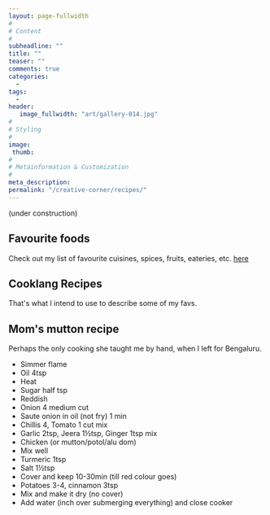 ```yaml
---
layout: page-fullwidth
#
# Content
#
subheadline: ""
title: ""
teaser: ""
comments: true
categories:
  -
tags:
  -
header:
   image_fullwidth: "art/gallery-014.jpg"
#
# Styling
#
image:
 thumb:
#
# Metainformation & Customization
#
meta_description:
permalink: "/creative-corner/recipes/"
---
```



(under construction)

## Favourite foods

Check out my list of favourite cuisines, spices, fruits, eateries, etc. [here](https://aritrasarkar.com/faves/food/)

## Cooklang Recipes

That's what I intend to use to describe some of my favs.

## Mom's mutton recipe

Perhaps the only cooking she taught me by hand, when I left for Bengaluru.
- Simmer flame
- Oil 4tsp
- Heat
- Sugar half tsp
- Reddish
- Onion 4 medium cut
- Saute onion in oil (not fry) 1 min
- Chillis 4, Tomato 1 cut mix
- Garlic 2tsp, Jeera 1½tsp, Ginger 1tsp mix
- Chicken (or mutton/potol/alu dom)
- Mix well
- Turmeric 1tsp
- Salt 1½tsp
- Cover and keep 10-30min (till red colour goes)
- Potatoes 3-4, cinnamon 3tsp
- Mix and make it dry (no cover)
- Add water (inch over submerging everything) and close cooker
